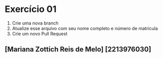 # Exercício 01

1. Crie uma nova branch
2. Atualize esse arquivo com seu nome completo e número de matrícula
2. Crie um novo Pull Request

## [Mariana Zottich Reis de Melo] [2213976030]
